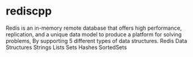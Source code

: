# rediscpp

Redis is an in-memory remote database that offers high performance, replication, and a unique data model to produce a platform for solving problems, By supporting 5 different types of data structures.
  Redis Data Structures
  Strings
  Lists
  Sets
  Hashes
  SortedSets
